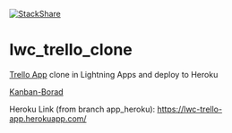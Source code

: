 [![StackShare](http://img.shields.io/badge/tech-stack-0690fa.svg?style=flat)](https://stackshare.io/tuannguyende3769/salesforce)

# lwc_trello_clone

[Trello App](https://trello.com/) clone in Lightning Apps and deploy to Heroku  

[Kanban-Borad](https://github.com/tuannguyenvn/lwc_trello_clone/projects/1)

Heroku Link (from branch app_heroku):
https://lwc-trello-app.herokuapp.com/
